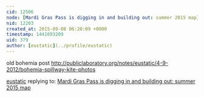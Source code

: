 ```yaml
---
cid: 12506
node: [Mardi Gras Pass is digging in and building out: summer 2015 map](../notes/eustatic/09-08-2015/mardi-gras-pass-is-digging-in-and-building-out-summer-2015-map)
nid: 12203
created_at: 2015-09-08 06:20:09 +0000
timestamp: 1441693209
uid: 379
author: [eustatic](../profile/eustatic)
---
```


old bohemia post
http://publiclaboratory.org/notes/eustatic/4-9-2012/bohemia-spillway-kite-photos

[eustatic](../profile/eustatic) replying to: [Mardi Gras Pass is digging in and building out: summer 2015 map](../notes/eustatic/09-08-2015/mardi-gras-pass-is-digging-in-and-building-out-summer-2015-map)

